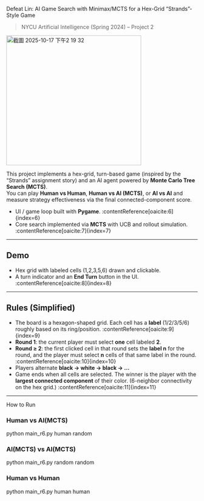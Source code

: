 Defeat Lin: AI Game Search with Minimax/MCTS for a Hex-Grid “Strands”-Style Game

> NYCU Artificial Intelligence (Spring 2024) – Project 2

<img width="355" height="342" alt="截圖 2025-10-17 下午2 19 32" src="https://github.com/user-attachments/assets/30244ae1-6ba2-4067-a3be-ca0071d69875" />

This project implements a hex-grid, turn-based game (inspired by the “Strands” assignment story) and an AI agent powered by **Monte Carlo Tree Search (MCTS)**.  
You can play **Human vs Human**, **Human vs AI (MCTS)**, or **AI vs AI** and measure strategy effectiveness via the final connected-component score.

- UI / game loop built with **Pygame**. :contentReference[oaicite:6]{index=6}  
- Core search implemented via **MCTS** with UCB and rollout simulation. :contentReference[oaicite:7]{index=7}

---

## Demo

- Hex grid with labeled cells (1,2,3,5,6) drawn and clickable.
- A turn indicator and an **End Turn** button in the UI. :contentReference[oaicite:8]{index=8}

---

## Rules (Simplified)

- The board is a hexagon-shaped grid. Each cell has a **label** (1/2/3/5/6) roughly based on its ring/position. :contentReference[oaicite:9]{index=9}
- **Round 1**: the current player must select **one** cell labeled **2**.  
- **Round ≥ 2**: the first clicked cell in that round sets the **label n** for the round, and the player must select **n** cells of that same label in the round. :contentReference[oaicite:10]{index=10}
- Players alternate **black → white → black → …**  
- Game ends when all cells are selected. The winner is the player with the **largest connected component** of their color. (6-neighbor connectivity on the hex grid.) :contentReference[oaicite:11]{index=11}

---


How to Run
### Human vs AI(MCTS)
python main_r6.py human random

### AI(MCTS) vs AI(MCTS)
python main_r6.py random random

### Human vs Human
python main_r6.py human human
